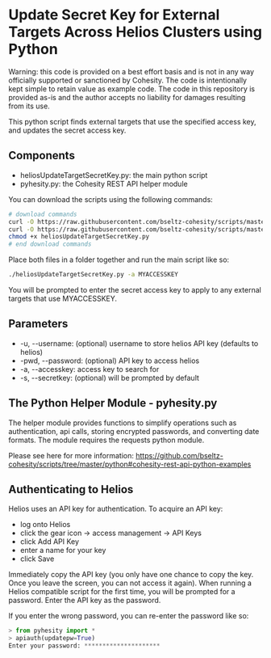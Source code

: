 # Update Secret Key for External Targets Across Helios Clusters using Python

Warning: this code is provided on a best effort basis and is not in any way officially supported or sanctioned by Cohesity. The code is intentionally kept simple to retain value as example code. The code in this repository is provided as-is and the author accepts no liability for damages resulting from its use.

This python script finds external targets that use the specified access key, and updates the secret access key.

## Components

* heliosUpdateTargetSecretKey.py: the main python script
* pyhesity.py: the Cohesity REST API helper module

You can download the scripts using the following commands:

```bash
# download commands
curl -O https://raw.githubusercontent.com/bseltz-cohesity/scripts/master/helios/python/heliosUpdateTargetSecretKey/heliosUpdateTargetSecretKey.py
curl -O https://raw.githubusercontent.com/bseltz-cohesity/scripts/master/python/pyhesity.py
chmod +x heliosUpdateTargetSecretKey.py
# end download commands
```

Place both files in a folder together and run the main script like so:

```bash
./heliosUpdateTargetSecretKey.py -a MYACCESSKEY
```

You will be prompted to enter the secret access key to apply to any external targets that use MYACCESSKEY.

## Parameters

* -u, --username: (optional) username to store helios API key (defaults to helios)
* -pwd, --password: (optional) API key to access helios
* -a, --accesskey: access key to search for
* -s, --secretkey: (optional) will be prompted by default

## The Python Helper Module - pyhesity.py

The helper module provides functions to simplify operations such as authentication, api calls, storing encrypted passwords, and converting date formats. The module requires the requests python module.

Please see here for more information: <https://github.com/bseltz-cohesity/scripts/tree/master/python#cohesity-rest-api-python-examples>

## Authenticating to Helios

Helios uses an API key for authentication. To acquire an API key:

* log onto Helios
* click the gear icon -> access management -> API Keys
* click Add API Key
* enter a name for your key
* click Save

Immediately copy the API key (you only have one chance to copy the key. Once you leave the screen, you can not access it again). When running a Helios compatible script for the first time, you will be prompted for a password. Enter the API key as the password.

If you enter the wrong password, you can re-enter the password like so:

```python
> from pyhesity import *
> apiauth(updatepw=True)
Enter your password: *********************
```
